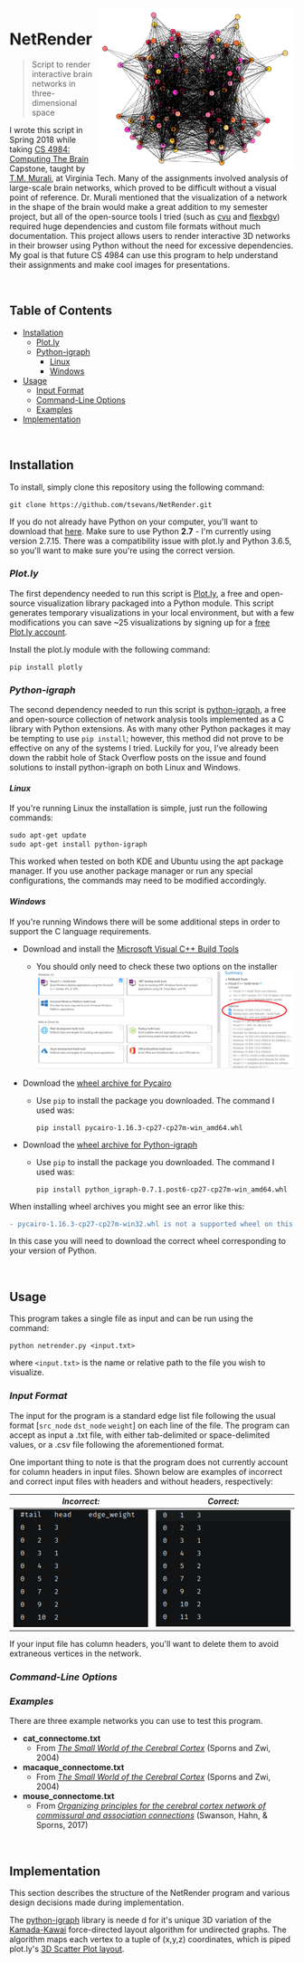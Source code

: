 <img src="images/icon.png" align="right" height="286" width="352"/>

# NetRender
> Script to render interactive brain networks in three-dimensional space

I wrote this script in Spring 2018 while taking [CS 4984: Computing The Brain](http://courses.cs.vt.edu/cs4984/2018-spring-computing-the-brain/) Capstone, taught by [T.M. Murali](http://bioinformatics.cs.vt.edu/~murali/), at Virginia Tech. 
Many of the assignments involved analysis of large-scale brain networks, which proved to be difficult without a visual point of reference. 
Dr. Murali mentioned that the visualization of a network in the shape of the brain would make a great addition to my semester project, but all of the open-source tools I tried (such as [cvu](https://github.com/aestrivex/cvu) and [flexbgv](https://sourceforge.net/projects/flexbgv/)) required huge dependencies and custom file formats without much documentation.
This project allows users to render interactive 3D networks in their browser using Python without the need for excessive dependencies. 
My goal is that future CS 4984 can use this program to help understand their assignments and make cool images for presentations.

<br>

## Table of Contents
  * [Installation](#installation)
    - [Plot.ly](#plot.ly)
    - [Python-igraph](#python-igraph)
      - [Linux](#linux)
      - [Windows](#windows)
  * [Usage](#usage)
    - [Input Format](#input-format)
    - [Command-Line Options](#command-line-options)
    - [Examples](#examples)
  * [Implementation](#implementation)

<br>

## Installation
To install, simply clone this repository using the following command: 
```commandline
git clone https://github.com/tsevans/NetRender.git
```

If you do not already have Python on your computer, you'll want to download that [here](https://www.python.org/downloads/). 
Make sure to use Python **2.7** - I'm currently using version 2.7.15. 
There was a compatibility issue with plot.ly and Python 3.6.5, so you'll want to make sure you're using the correct version.

### *Plot.ly*

The first dependency needed to run this script is [Plot.ly](https://plot.ly/), a free and open-source visualization library packaged into a Python module.
This script generates temporary visualizations in your local environment, but with a few modifications you can save ~25 visualizations by signing up for a [free Plot.ly account](https://plot.ly/accounts/login/#/).

Install the plot.ly module with the following command:
```commandline
pip install plotly
```

### *Python-igraph*

The second dependency needed to run this script is [python-igraph](http://igraph.org/python/), a free and open-source collection of network analysis tools implemented as a C library with Python extensions.
As with many other Python packages it may be tempting to use `pip install`; however, this method did not prove to be effective on any of the systems I tried.
Luckily for you, I've already been down the rabbit hole of Stack Overflow posts on the issue and found solutions to install python-igraph on both Linux and Windows.

#### *Linux*

If you're running Linux the installation is simple, just run the following commands:
```commandline
sudo apt-get update
sudo apt-get install python-igraph
```
This worked when tested on both KDE and Ubuntu using the apt package manager.
If you use another package manager or run any special configurations, the commands may need to be modified accordingly.

#### *Windows*

If you're running Windows there will be some additional steps in order to support the C language requirements.

* Download and install the [Microsoft Visual C++ Build Tools](https://www.visualstudio.com/downloads/#build-tools-for-visual-studio-2017)
    
    * You should only need to check these two options on the installer 
      <img src="images/build_tools.png">

* Download the [wheel archive for Pycairo](https://www.lfd.uci.edu/~gohlke/pythonlibs/#pycairo)
    
    * Use `pip` to install the package you downloaded. The command I used was:
        ```commandline
        pip install pycairo-1.16.3-cp27-cp27m-win_amd64.whl 
        ```

* Download the [wheel archive for Python-igraph](https://www.lfd.uci.edu/~gohlke/pythonlibs/#python-igraph)
    
    * Use `pip` to install the package you downloaded. The command I used was:
        ```commandline
        pip install python_igraph-0.7.1.post6-cp27-cp27m-win_amd64.whl 
        ```
        
When installing wheel archives you might see an error like this:
```diff
- pycairo-1.16.3-cp27-cp27m-win32.whl is not a supported wheel on this platform.
```
In this case you will need to download the correct wheel corresponding to your version of Python.

<br>

## Usage

This program takes a single file as input and can be run using the command:
```commandline
python netrender.py <input.txt>
```
where `<input.txt>` is the name or relative path to the file you wish to visualize.

### *Input Format*
The input for the program is a standard edge list file following the usual format [`src_node` `dst_node` `weight`] on each line of the file. The program can accept as input a .txt file, with either tab-delimited or space-delimited values, or a .csv file following the aforementioned format.

One important thing to note is that the program does not currently account for column headers in input files. Shown below are examples of incorrect and correct input files with headers and without headers, respectively:

*Incorrect:*                                                    |  *Correct:*
:--------------------------------------------------------------:|:--------------------------------------------------------------:
<img src="images/bad_input_file.png">  |  <img src="images/good_input_file.png">

If your input file has column headers, you'll want to delete them to avoid extraneous vertices in the network.

### *Command-Line Options*


### *Examples*
There are three example networks you can use to test this program.

* **cat_connectome.txt**
    * From [_The Small World of the Cerebral Cortex_](https://www.ncbi.nlm.nih.gov/pubmed/15319512) (Sporns and Zwi, 2004)
* **macaque_connectome.txt**
    * From [_The Small World of the Cerebral Cortex_](https://www.ncbi.nlm.nih.gov/pubmed/15319512) (Sporns and Zwi, 2004)
* **mouse_connectome.txt**
    * From [_Organizing principles for the cerebral cortex network of commissural and association connections_](http://www.pnas.org/content/pnas/114/45/E9692.full.pdf) (Swanson, Hahn, & Sporns, 2017)

<br>    

## Implementation
This section describes the structure of the NetRender program and various design decisions made during implementation.

The [python-igraph](http://igraph.org/python/) library is neede d for it's unique 3D variation of the [Kamada-Kawai](http://citeseerx.ist.psu.edu/viewdoc/download?doi=10.1.1.387.7401&rep=rep1&type=pdf) force-directed layout algorithm for undirected graphs.
The algorithm maps each vertex to a tuple of (x,y,z) coordinates, which is piped plot.ly's [3D Scatter Plot layout](https://plot.ly/python/3d-scatter-plots/). 
 